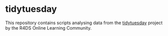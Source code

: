 # tidytuesday

This repository contains scripts analysing data from the [tidytuesday](https://github.com/rfordatascience/tidytuesday)
project by the R4DS Online Learning Community.
